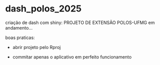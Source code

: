 # dash_polos_2025

criação de dash com shiny: PROJETO DE EXTENSÃO POLOS-UFMG
em andamento...


boas praticas:

- abrir projeto pelo Rproj

- commitar apenas o aplicativo em perfeito funcionamento
